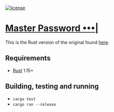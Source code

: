 [![license](https://img.shields.io/github/license/lyndir/masterpassword.svg)](https://www.gnu.org/licenses/gpl-3.0.en.html)

# [Master Password •••|](http://masterpasswordapp.com)

This is the Rust version of the original found [here](https://github.com/Lyndir/MasterPassword).

## Requirements
- [Rust](https://www.rust-lang.org/en-US/install.html) 1.15+

## Building, testing and running
- `cargo test`
- `cargo run --release`

